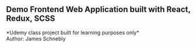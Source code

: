## Demo Frontend Web Application built with React, Redux, SCSS   
\*Udemy class project built for learning purposes only\*    
Author: James Schnebly    

